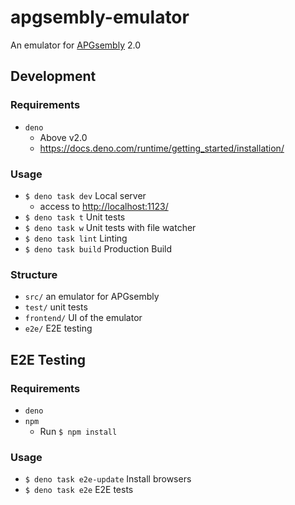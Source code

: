 # apgsembly-emulator

An emulator for [APGsembly](https://conwaylife.com/wiki/APGsembly) 2.0

## Development

### Requirements

- `deno`
  - Above v2.0
  - https://docs.deno.com/runtime/getting_started/installation/

### Usage

- `$ deno task dev` Local server
  - access to [http://localhost:1123/](http://localhost:1123/)
- `$ deno task t` Unit tests
- `$ deno task w` Unit tests with file watcher
- `$ deno task lint` Linting
- `$ deno task build` Production Build

### Structure

- `src/` an emulator for APGsembly
- `test/` unit tests
- `frontend/` UI of the emulator
- `e2e/` E2E testing

## E2E Testing

### Requirements

- `deno`
- `npm`
  - Run `$ npm install`

### Usage

- `$ deno task e2e-update` Install browsers
- `$ deno task e2e` E2E tests
